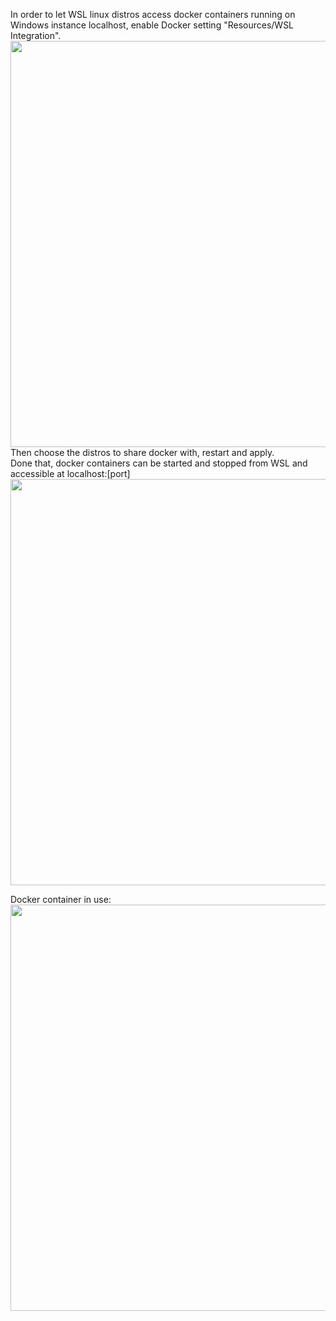 In order to let WSL linux distros access docker containers running on Windows instance localhost, enable Docker setting "Resources/WSL Integration".  
<img src="https://github.com/jupitersinsight/sysadminstuff/assets/110602224/8169fe94-fd43-4423-8961-1d362b7f7c46" width=650 height=auto>  
Then choose the distros to share docker with, restart and apply.  
Done that, docker containers can be started and stopped from WSL and accessible at localhost:[port]  
<img src="https://github.com/jupitersinsight/sysadminstuff/assets/110602224/55e2f51b-854e-4d41-accd-f9c32617855f" width=650 height=auto>  

Docker container in use:  
<img src="https://github.com/jupitersinsight/sysadminstuff/assets/110602224/6ad90a6c-1619-4529-826c-c4f7bdd10b87" width=650 height=auto>
